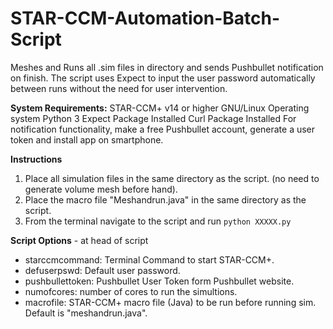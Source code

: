 # STAR-CCM-Automation-Batch-Script
Meshes and Runs all .sim files in directory and sends Pushbullet notification on finish.
The script uses Expect to input the user password automatically between runs without the need for user intervention.

**System Requirements:** 
STAR-CCM+ v14 or higher
GNU/Linux Operating system
Python 3 
Expect Package Installed
Curl Package Installed
For notification functionality, make a free Pushbullet account, generate a user token and install app on smartphone.

**Instructions**
1. Place all simulation files in the same directory as the script. (no need to generate volume mesh before hand).
2. Place the macro file "Meshandrun.java" in the same directory as the script.
3. From the terminal navigate to the script and run `python XXXXX.py`

**Script Options** - at head of script
* starccmcommand: Terminal Command to start STAR-CCM+.
* defuserpswd: Default user password.
* pushbullettoken: Pushbullet User Token form Pushbullet website.
* numofcores: number of cores to run the simultions.
* macrofile: STAR-CCM+ macro file (Java) to be run before running sim. Default is "meshandrun.java".

